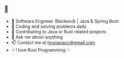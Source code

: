 ## 👋

- 🔭 Software Engineer (Backend) | Java & Spring Boot
- 🌱 Coding and solving problems daily
- 👯 Contributing to Java or Rust related projects
- 💬 Ask me about anything
- 📫 Contact me at hossanacc@gmail.com
- ⚡ I love Rust Programming ✨
